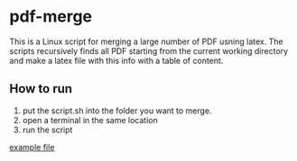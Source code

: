 # pdf-merge
This is a Linux script for merging a large number of PDF usning latex.
The scripts recursively finds all PDF starting from the current working directory and make a latex file with this info with a table of content.

## How to run
1. put the script.sh into the folder you want to merge.
2. open a terminal in the same location
3. run the script

[example file](example.pdf)
